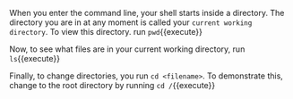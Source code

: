 When you enter the command line, your shell starts inside a directory. The directory you are in at any moment is called your `current working directory`. To view this directory. run `pwd`{{execute}}

Now, to see what files are in your current working directory, run `ls`{{execute}}

Finally, to change directories, you run `cd <filename>`. To demonstrate this, change to the root directory by running `cd /`{{execute}}
